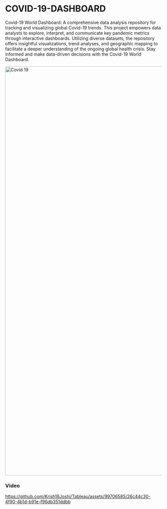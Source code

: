 # COVID-19-DASHBOARD
<p>Covid-19 World Dashboard: A comprehensive data analysis repository for tracking and visualizing global Covid-19 trends. This project empowers data analysts to explore, interpret, and communicate key pandemic metrics through interactive dashboards. Utilizing diverse datasets, the repository offers insightful visualizations, trend analyses, and geographic mapping to facilitate a deeper understanding of the ongoing global health crisis. Stay informed and make data-driven decisions with the Covid-19 World Dashboard.</p>
<img width="1315" alt="Covid 19" src="https://github.com/Krish18Joshi/Tableau/assets/99706585/91995e1a-12fa-425b-9cec-cd0af331b543">

### Video 
https://github.com/Krish18Joshi/Tableau/assets/99706585/26c44c30-4f90-4b1d-b91e-f96db351ddbb
